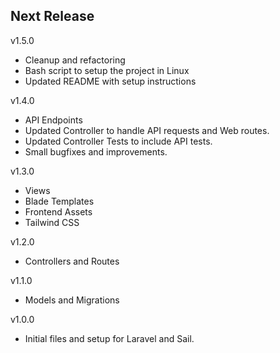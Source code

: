 Next Release
-

v1.5.0
* Cleanup and refactoring
* Bash script to setup the project in Linux
* Updated README with setup instructions

v1.4.0
* API Endpoints
* Updated Controller to handle API requests and Web routes.
* Updated Controller Tests to include API tests.
* Small bugfixes and improvements.

v1.3.0
* Views
* Blade Templates
* Frontend Assets
* Tailwind CSS

v1.2.0
* Controllers and Routes

v1.1.0
* Models and Migrations

v1.0.0
* Initial files and setup for Laravel and Sail.
